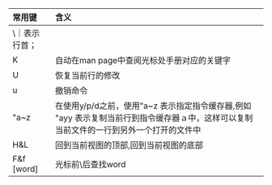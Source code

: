 |常用键|含义|
|:-|:-|
|\｜表示行首；|
|K| 自动在man page中查阅光标处手册对应的关键字|
|U|恢复当前行的修改|
|u|撤销命令|
|"a~z| 在使用y/p/d之前，使用"a~z 表示指定指令缓存器,例如 "ayy 表示复制当前行到指令缓存器ａ中，这样可以复制当前文件的一行到另外一个打开的文件中|
|H&L|回到当前视图的顶部,回到当前视图的底部|
|F&f \[word\]| 光标前\后查找word|
